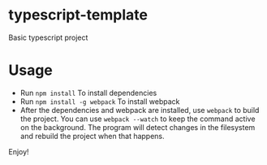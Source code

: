# typescript-template
Basic typescript project

# Usage

- Run `npm install` To install dependencies
- Run `npm install -g webpack` To install webpack
- After the dependencies and webpack are installed, use `webpack` to build the project.
  You can use `webpack --watch` to keep the command active on the background.
  The program will detect changes in the filesystem and rebuild the project when that happens.

Enjoy!
